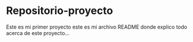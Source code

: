 # Repositorio-proyecto
Este es mi primer proyecto
este es mi archivo README donde explico todo acerca de este proyecto...
